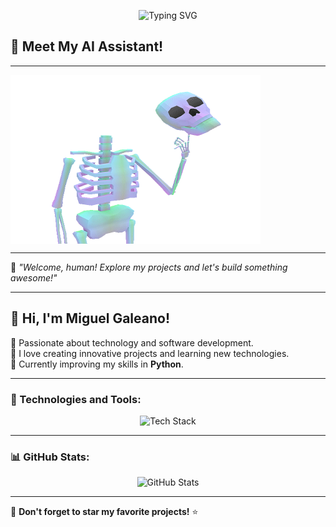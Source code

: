 <p align="center">
  <img src="https://readme-typing-svg.demolab.com/?lines=Welcome+to+my+profile!;Explore+my+repositories!;I+am+Miguel+Galeano+and+statesman!&font=Fira%20Code&center=true&width=500&height=50&duration=4000&pause=1000" alt="Typing SVG">
</p>


## 🤖 Meet My AI Assistant!
---
<img align="center" top="500" height="270" width="400" alt="GIF" src="https://github.com/wendellmeset/vaporwave-skeleton-collection/blob/main/4aad8bc2529e3d2d41f325d9c75b9591.gif">

---
👾 *"Welcome, human! Explore my projects and let's build something awesome!"*

---

## 👋 Hi, I'm Miguel Galeano!

🔹 Passionate about technology and software development.  
🔹 I love creating innovative projects and learning new technologies.  
🔹 Currently improving my skills in **Python**.  





---

### 🚀 Technologies and Tools:
<p align="center">
  <img src="https://skillicons.dev/icons?i=html,python" alt="Tech Stack" />
</p>


---

### 📊 GitHub Stats:
<p align="center">
  <img src="https://github-readme-stats.vercel.app/api?username=TuUsuario&show_icons=true&theme=radical" alt="GitHub Stats" />
  
</p>

---

🌟 **Don't forget to star my favorite projects!** ⭐
